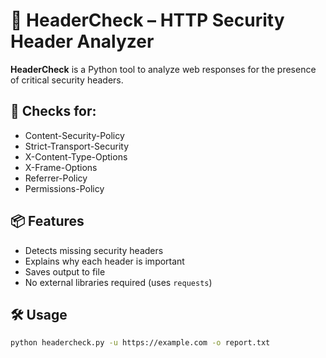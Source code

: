 # 🔐 HeaderCheck – HTTP Security Header Analyzer

**HeaderCheck** is a Python tool to analyze web responses for the presence of critical security headers.

## 🚀 Checks for:

- Content-Security-Policy
- Strict-Transport-Security
- X-Content-Type-Options
- X-Frame-Options
- Referrer-Policy
- Permissions-Policy

## 📦 Features

- Detects missing security headers
- Explains why each header is important
- Saves output to file
- No external libraries required (uses `requests`)

## 🛠️ Usage

```bash
python headercheck.py -u https://example.com -o report.txt
